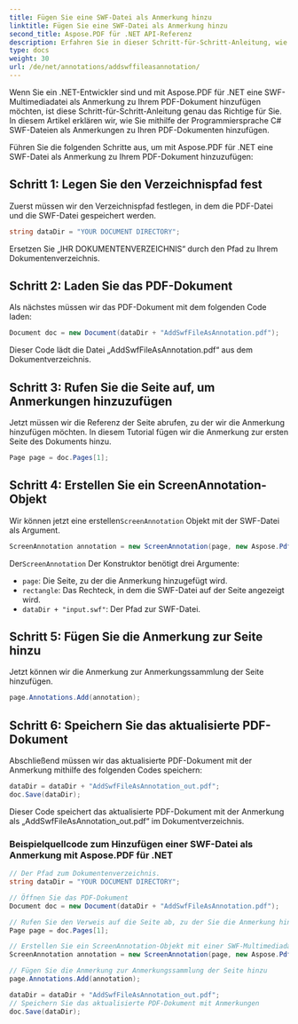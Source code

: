 ```yaml
---
title: Fügen Sie eine SWF-Datei als Anmerkung hinzu
linktitle: Fügen Sie eine SWF-Datei als Anmerkung hinzu
second_title: Aspose.PDF für .NET API-Referenz
description: Erfahren Sie in dieser Schritt-für-Schritt-Anleitung, wie Sie SWF-Dateien als Anmerkungen in Aspose.PDF für .NET hinzufügen.
type: docs
weight: 30
url: /de/net/annotations/addswffileasannotation/
---
```

Wenn Sie ein .NET-Entwickler sind und mit Aspose.PDF für .NET eine SWF-Multimediadatei als Anmerkung zu Ihrem PDF-Dokument hinzufügen möchten, ist diese Schritt-für-Schritt-Anleitung genau das Richtige für Sie. In diesem Artikel erklären wir, wie Sie mithilfe der Programmiersprache C# SWF-Dateien als Anmerkungen zu Ihren PDF-Dokumenten hinzufügen. 

Führen Sie die folgenden Schritte aus, um mit Aspose.PDF für .NET eine SWF-Datei als Anmerkung zu Ihrem PDF-Dokument hinzuzufügen:

## Schritt 1: Legen Sie den Verzeichnispfad fest

Zuerst müssen wir den Verzeichnispfad festlegen, in dem die PDF-Datei und die SWF-Datei gespeichert werden. 

```csharp
string dataDir = "YOUR DOCUMENT DIRECTORY";
```

Ersetzen Sie „IHR DOKUMENTENVERZEICHNIS“ durch den Pfad zu Ihrem Dokumentenverzeichnis.

## Schritt 2: Laden Sie das PDF-Dokument

Als nächstes müssen wir das PDF-Dokument mit dem folgenden Code laden:

```csharp
Document doc = new Document(dataDir + "AddSwfFileAsAnnotation.pdf");
```

Dieser Code lädt die Datei „AddSwfFileAsAnnotation.pdf“ aus dem Dokumentverzeichnis.

## Schritt 3: Rufen Sie die Seite auf, um Anmerkungen hinzuzufügen

Jetzt müssen wir die Referenz der Seite abrufen, zu der wir die Anmerkung hinzufügen möchten. In diesem Tutorial fügen wir die Anmerkung zur ersten Seite des Dokuments hinzu.

```csharp
Page page = doc.Pages[1];
```

## Schritt 4: Erstellen Sie ein ScreenAnnotation-Objekt

 Wir können jetzt eine erstellen`ScreenAnnotation` Objekt mit der SWF-Datei als Argument.

```csharp
ScreenAnnotation annotation = new ScreenAnnotation(page, new Aspose.Pdf.Rectangle(0, 400, 600, 700), dataDir + "input.swf");
```

 Der`ScreenAnnotation` Der Konstruktor benötigt drei Argumente:

- `page`: Die Seite, zu der die Anmerkung hinzugefügt wird.
- `rectangle`: Das Rechteck, in dem die SWF-Datei auf der Seite angezeigt wird.
- `dataDir + "input.swf"`: Der Pfad zur SWF-Datei.

## Schritt 5: Fügen Sie die Anmerkung zur Seite hinzu

Jetzt können wir die Anmerkung zur Anmerkungssammlung der Seite hinzufügen.

```csharp
page.Annotations.Add(annotation);
```

## Schritt 6: Speichern Sie das aktualisierte PDF-Dokument

Abschließend müssen wir das aktualisierte PDF-Dokument mit der Anmerkung mithilfe des folgenden Codes speichern:

```csharp
dataDir = dataDir + "AddSwfFileAsAnnotation_out.pdf";
doc.Save(dataDir);
```

Dieser Code speichert das aktualisierte PDF-Dokument mit der Anmerkung als „AddSwfFileAsAnnotation_out.pdf“ im Dokumentverzeichnis.

### Beispielquellcode zum Hinzufügen einer SWF-Datei als Anmerkung mit Aspose.PDF für .NET

```csharp
// Der Pfad zum Dokumentenverzeichnis.
string dataDir = "YOUR DOCUMENT DIRECTORY";

// Öffnen Sie das PDF-Dokument
Document doc = new Document(dataDir + "AddSwfFileAsAnnotation.pdf");

// Rufen Sie den Verweis auf die Seite ab, zu der Sie die Anmerkung hinzufügen müssen
Page page = doc.Pages[1];

// Erstellen Sie ein ScreenAnnotation-Objekt mit einer SWF-Multimediadatei als Argument
ScreenAnnotation annotation = new ScreenAnnotation(page, new Aspose.Pdf.Rectangle(0, 400, 600, 700), dataDir + "input.swf");

// Fügen Sie die Anmerkung zur Anmerkungssammlung der Seite hinzu
page.Annotations.Add(annotation);

dataDir = dataDir + "AddSwfFileAsAnnotation_out.pdf";
// Speichern Sie das aktualisierte PDF-Dokument mit Anmerkungen
doc.Save(dataDir);
```        

